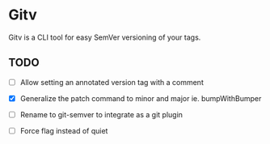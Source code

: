 # Gitv

Gitv is a CLI tool for easy SemVer versioning of your tags.

## TODO

* [ ] Allow setting an annotated version tag with a comment
* [X] Generalize the patch command to minor and major ie. bumpWithBumper
* [ ] Rename to git-semver to integrate as a git plugin
* [ ] Force flag instead of quiet
 